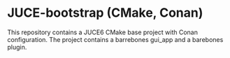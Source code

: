 # JUCE-bootstrap (CMake, Conan)



This repository contains a JUCE6 CMake base project with Conan configuration.
The project contains a barrebones gui_app and a barebones plugin.